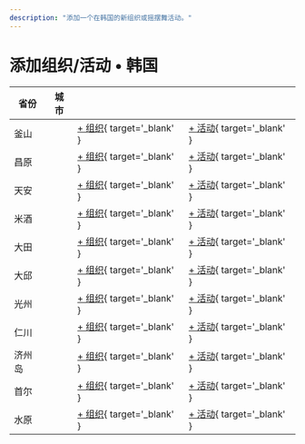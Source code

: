 ```yaml
---
description: "添加一个在韩国的新组织或摇摆舞活动。"
---
```


# 添加组织/活动 • 韩国

| 省份 | 城市 | | |
| --- | --- | --- | --- |
| 釜山 | | [+ 组织](https://github.com/swingdance/orgs/issues/new?assignees=&labels=add+org&projects=&template=02-add_entity.yml&title=%5Bkr%5D%20%3CName%3E&region=kr&province=Busan&city=Busan){ target='_blank' } | [+ 活动](https://github.com/swingdance/events/issues/new?assignees=&labels=add+event&projects=&template=02-add_entity.yml&title=%5B2024%2Fkr%5D%20%3CName%3E&region=kr&province=Busan&city=Busan&org_id=&date_starts=2024-&date_ends=2024-){ target='_blank' } |
| 昌原 | | [+ 组织](https://github.com/swingdance/orgs/issues/new?assignees=&labels=add+org&projects=&template=02-add_entity.yml&title=%5Bkr%5D%20%3CName%3E&region=kr&province=Changwon&city=Changwon){ target='_blank' } | [+ 活动](https://github.com/swingdance/events/issues/new?assignees=&labels=add+event&projects=&template=02-add_entity.yml&title=%5B2024%2Fkr%5D%20%3CName%3E&region=kr&province=Changwon&city=Changwon&org_id=&date_starts=2024-&date_ends=2024-){ target='_blank' } |
| 天安 | | [+ 组织](https://github.com/swingdance/orgs/issues/new?assignees=&labels=add+org&projects=&template=02-add_entity.yml&title=%5Bkr%5D%20%3CName%3E&region=kr&province=Cheonan&city=Cheonan){ target='_blank' } | [+ 活动](https://github.com/swingdance/events/issues/new?assignees=&labels=add+event&projects=&template=02-add_entity.yml&title=%5B2024%2Fkr%5D%20%3CName%3E&region=kr&province=Cheonan&city=Cheonan&org_id=&date_starts=2024-&date_ends=2024-){ target='_blank' } |
| 米酒 | | [+ 组织](https://github.com/swingdance/orgs/issues/new?assignees=&labels=add+org&projects=&template=02-add_entity.yml&title=%5Bkr%5D%20%3CName%3E&region=kr&province=Cheongju&city=Cheongju){ target='_blank' } | [+ 活动](https://github.com/swingdance/events/issues/new?assignees=&labels=add+event&projects=&template=02-add_entity.yml&title=%5B2024%2Fkr%5D%20%3CName%3E&region=kr&province=Cheongju&city=Cheongju&org_id=&date_starts=2024-&date_ends=2024-){ target='_blank' } |
| 大田 | | [+ 组织](https://github.com/swingdance/orgs/issues/new?assignees=&labels=add+org&projects=&template=02-add_entity.yml&title=%5Bkr%5D%20%3CName%3E&region=kr&province=Daejeon&city=Daejeon){ target='_blank' } | [+ 活动](https://github.com/swingdance/events/issues/new?assignees=&labels=add+event&projects=&template=02-add_entity.yml&title=%5B2024%2Fkr%5D%20%3CName%3E&region=kr&province=Daejeon&city=Daejeon&org_id=&date_starts=2024-&date_ends=2024-){ target='_blank' } |
| 大邱 | | [+ 组织](https://github.com/swingdance/orgs/issues/new?assignees=&labels=add+org&projects=&template=02-add_entity.yml&title=%5Bkr%5D%20%3CName%3E&region=kr&province=Deagu&city=Deagu){ target='_blank' } | [+ 活动](https://github.com/swingdance/events/issues/new?assignees=&labels=add+event&projects=&template=02-add_entity.yml&title=%5B2024%2Fkr%5D%20%3CName%3E&region=kr&province=Deagu&city=Deagu&org_id=&date_starts=2024-&date_ends=2024-){ target='_blank' } |
| 光州 | | [+ 组织](https://github.com/swingdance/orgs/issues/new?assignees=&labels=add+org&projects=&template=02-add_entity.yml&title=%5Bkr%5D%20%3CName%3E&region=kr&province=Gwangju&city=Gwangju){ target='_blank' } | [+ 活动](https://github.com/swingdance/events/issues/new?assignees=&labels=add+event&projects=&template=02-add_entity.yml&title=%5B2024%2Fkr%5D%20%3CName%3E&region=kr&province=Gwangju&city=Gwangju&org_id=&date_starts=2024-&date_ends=2024-){ target='_blank' } |
| 仁川 | | [+ 组织](https://github.com/swingdance/orgs/issues/new?assignees=&labels=add+org&projects=&template=02-add_entity.yml&title=%5Bkr%5D%20%3CName%3E&region=kr&province=Incheon&city=Incheon){ target='_blank' } | [+ 活动](https://github.com/swingdance/events/issues/new?assignees=&labels=add+event&projects=&template=02-add_entity.yml&title=%5B2024%2Fkr%5D%20%3CName%3E&region=kr&province=Incheon&city=Incheon&org_id=&date_starts=2024-&date_ends=2024-){ target='_blank' } |
| 济州岛 | | [+ 组织](https://github.com/swingdance/orgs/issues/new?assignees=&labels=add+org&projects=&template=02-add_entity.yml&title=%5Bkr%5D%20%3CName%3E&region=kr&province=Jeju&city=Jeju){ target='_blank' } | [+ 活动](https://github.com/swingdance/events/issues/new?assignees=&labels=add+event&projects=&template=02-add_entity.yml&title=%5B2024%2Fkr%5D%20%3CName%3E&region=kr&province=Jeju&city=Jeju&org_id=&date_starts=2024-&date_ends=2024-){ target='_blank' } |
| 首尔 | | [+ 组织](https://github.com/swingdance/orgs/issues/new?assignees=&labels=add+org&projects=&template=02-add_entity.yml&title=%5Bkr%5D%20%3CName%3E&region=kr&province=Seoul&city=Seoul){ target='_blank' } | [+ 活动](https://github.com/swingdance/events/issues/new?assignees=&labels=add+event&projects=&template=02-add_entity.yml&title=%5B2024%2Fkr%5D%20%3CName%3E&region=kr&province=Seoul&city=Seoul&org_id=&date_starts=2024-&date_ends=2024-){ target='_blank' } |
| 水原 | | [+ 组织](https://github.com/swingdance/orgs/issues/new?assignees=&labels=add+org&projects=&template=02-add_entity.yml&title=%5Bkr%5D%20%3CName%3E&region=kr&province=Suwon&city=Suwon){ target='_blank' } | [+ 活动](https://github.com/swingdance/events/issues/new?assignees=&labels=add+event&projects=&template=02-add_entity.yml&title=%5B2024%2Fkr%5D%20%3CName%3E&region=kr&province=Suwon&city=Suwon&org_id=&date_starts=2024-&date_ends=2024-){ target='_blank' } |
